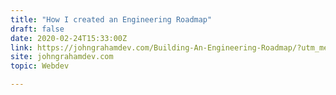 ```yaml
---
title: "How I created an Engineering Roadmap"
draft: false
date: 2020-02-24T15:33:00Z
link: https://johngrahamdev.com/Building-An-Engineering-Roadmap/?utm_medium=RSS&utm_source=hune
site: johngrahamdev.com
topic: Webdev  

---
```

